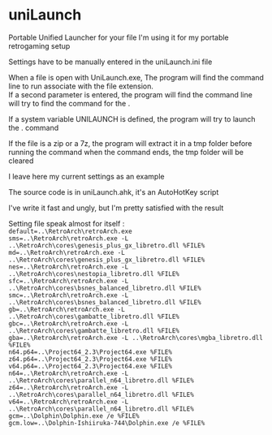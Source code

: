 # uniLaunch
Portable Unified Launcher for your file
I'm using it for my portable retrogaming setup 

Settings have to be manually entered in the uniLaunch.ini file  

When a file is open with UniLaunch.exe, The program will find the command line to run associate with the file extension.  
If a second parameter is entered, the program will find the command line will try to find the command for the <extension>.<second parameter>
  
If a system variable UNILAUNCH is defined, the program will try to launch the <extension>.<unilaunch var> command
  
If the file is a zip or a 7z, the program will extract it in a tmp folder before running the command
when the command ends, the tmp folder will be cleared

I leave here my current settings as an example

The source code is in uniLaunch.ahk, it's an AutoHotKey script

I've write it fast and ungly, but I'm pretty satisfied with the result

Setting file speak almost for itself :  
`default=..\RetroArch\retroArch.exe`  
`sms=..\RetroArch\retroArch.exe -L ..\RetroArch\cores\genesis_plus_gx_libretro.dll %FILE%`  
`md=..\RetroArch\retroArch.exe -L ..\RetroArch\cores\genesis_plus_gx_libretro.dll %FILE%`  
`nes=..\RetroArch\retroArch.exe -L ..\RetroArch\cores\nestopia_libretro.dll %FILE%`  
`sfc=..\RetroArch\retroArch.exe -L ..\RetroArch\cores\bsnes_balanced_libretro.dll %FILE%`  
`smc=..\RetroArch\retroArch.exe -L ..\RetroArch\cores\bsnes_balanced_libretro.dll %FILE%`  
`gb=..\RetroArch\retroArch.exe -L ..\RetroArch\cores\gambatte_libretro.dll %FILE%`  
`gbc=..\RetroArch\retroArch.exe -L ..\RetroArch\cores\gambatte_libretro.dll %FILE%`  
`gba=..\RetroArch\retroArch.exe -L ..\RetroArch\cores\mgba_libretro.dll %FILE%`  
`n64.p64=..\Project64_2.3\Project64.exe %FILE%`  
`z64.p64=..\Project64_2.3\Project64.exe %FILE%`  
`v64.p64=..\Project64_2.3\Project64.exe %FILE%`  
`n64=..\RetroArch\retroArch.exe -L ..\RetroArch\cores\parallel_n64_libretro.dll %FILE%`  
`z64=..\RetroArch\retroArch.exe -L ..\RetroArch\cores\parallel_n64_libretro.dll %FILE%`  
`v64=..\RetroArch\retroArch.exe -L ..\RetroArch\cores\parallel_n64_libretro.dll %FILE%`  
`gcm=..\Dolphin\Dolphin.exe /e %FILE%`  
`gcm.low=..\Dolphin-Ishiiruka-744\Dolphin.exe /e %FILE%`  

